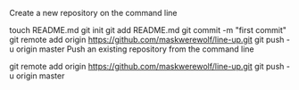 Create a new repository on the command line

touch README.md
git init
git add README.md
git commit -m "first commit"
git remote add origin https://github.com/maskwerewolf/line-up.git
git push -u origin master
Push an existing repository from the command line

git remote add origin https://github.com/maskwerewolf/line-up.git
git push -u origin master
